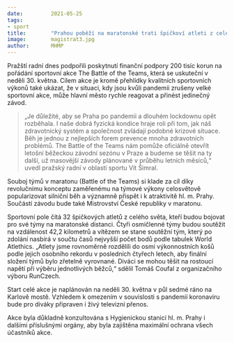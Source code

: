 ```yaml
---
date:         2021-05-25
tags:         
- sport
title:        "Prahou poběží na maratonské trati špičkoví atleti z celého světa"
image: 	      magistrat3.jpg
author:       MHMP
---
```


Pražští radní dnes podpořili poskytnutí finanční podpory 200 tisíc korun na pořádání sportovní akce The Battle of the Teams, která se uskuteční v neděli 30. května. Cílem akce je kromě přehlídky kvalitních sportovních výkonů také ukázat, že v situaci, kdy jsou kvůli pandemii zrušeny velké sportovní akce, může hlavní město rychle reagovat a přinést jedinečný závod.

> „Je důležité, aby se Praha po pandemii a dlouhém lockdownu opět rozběhala. I naše dobrá fyzická kondice hraje roli při tom, jak náš zdravotnický systém a společnost zvládají podobné krizové situace. Běh je jednou z nejlepších forem prevence mnoha zdravotních problémů. The Battle of the Teams nám pomůže oficiálně otevřít letošní běžeckou závodní sezónu v Praze a budeme se těšit na ty další, už masovější závody plánované v průběhu letních měsíců,“ uvedl pražský radní v oblasti sportu Vít Šimral.

Souboj týmů v maratonu (Battle of the Teams) si klade za cíl díky revolučnímu konceptu zaměřenému na týmové výkony celosvětově popularizovat silniční běh a významně přispět i k atraktivitě hl. m. Prahy. Součástí závodu bude také Mistrovství České republiky v maratonu.

Sportovní pole čítá 32 špičkových atletů z celého světa, kteří budou bojovat pro své týmy na maratonské distanci. Čtyři osmičlenné týmy budou soutěžit na vzdálenost 42,2 kilometrů a vítězem se stane soutěžní tým, který po zdolání nasbírá v součtu časů nejvyšší počet bodů podle tabulek World Atlethics. „Atlety jsme rovnoměrně rozdělili do osmi výkonnostních košů podle jejich osobního rekordu v posledních čtyřech letech, aby finální složení týmů bylo zřetelně vyrovnané. Diváci se mohou těšit na rostoucí napětí při výběru jednotlivých běžců,“ sdělil Tomáš Coufal z organizačního výboru RunCzech.

Start celé akce je naplánován na neděli 30. května v půl sedmé ráno na Karlově mostě. Vzhledem k omezením v souvislosti s pandemií koronaviru bude pro diváky připraven i živý televizní přenos.

Akce byla důkladně konzultována s Hygienickou stanicí hl. m. Prahy i dalšími příslušnými orgány, aby byla zajištěna maximální ochrana všech účastníků akce.
